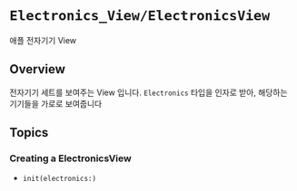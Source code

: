# ``Electronics_View/ElectronicsView``

애플 전자기기 View

## Overview

전자기기 세트를 보여주는 View 입니다. `Electronics` 타입을 인자로 받아, 해당하는 기기들을 가로로 보여줍니다

## Topics

### Creating a ElectronicsView

- ``init(electronics:)``

